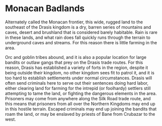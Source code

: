 # Monacan Badlands

Alternately called the Monacan frontier, this wide, rugged land to the southeast of the Drasis kingdom is a dry, barren series of mountains and caves, desert and brushland that is considered barely habitable. Rain is rare in these lands, and what rain does fall quickly runs through the terrain to underground caves and streams. For this reason there is little farming in the area. 

Orc and goblin tribes abound, and it is also a popular location for large bandits or outlaw gangs that prey on the Drasis trade routes. For this reason, Drasis has established a variety of forts in the region, despite it being outside their kingdom, no other kingdom sees fit to patrol it, and it is too hard to establish settlements under normal circumstances. Drasis will often send criminals here to serve out their sentences doing hard labor, either clearing land for farming for the intrepid (or foolhardy) settlers still attempting to tame the land, or fighting the dangerous elements in the area. Prisoners may come from anywhere along the Silk Road trade route, and this means that prisoners from all over the Northern Kingdoms may end up in this hostile terrain. Escaped criminals may end up joining the bandits that roam the land, or may be enslaved by priests of Bane from Crubazar to the west.
